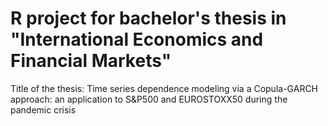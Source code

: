 # R project for bachelor's thesis in "International Economics and Financial Markets"
Title of the thesis: Time series dependence modeling via a Copula-GARCH approach: an application to S&P500 and EUROSTOXX50 during the pandemic crisis
